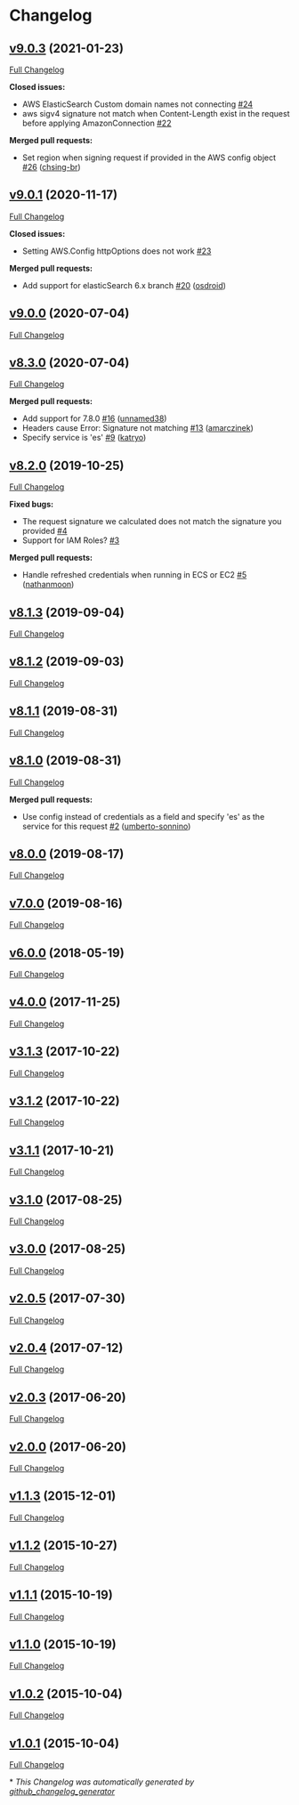 # Changelog

## [v9.0.3](https://github.com/compwright/aws-elasticsearch-connector/tree/v9.0.3) (2021-01-23)

[Full Changelog](https://github.com/compwright/aws-elasticsearch-connector/compare/v9.0.1...v9.0.3)

**Closed issues:**

- AWS ElasticSearch Custom domain names not connecting [\#24](https://github.com/compwright/aws-elasticsearch-connector/issues/24)
- aws sigv4 signature not match when Content-Length exist in the request before applying AmazonConnection [\#22](https://github.com/compwright/aws-elasticsearch-connector/issues/22)

**Merged pull requests:**

- Set region when signing request if provided in the AWS config object [\#26](https://github.com/compwright/aws-elasticsearch-connector/pull/26) ([chsing-br](https://github.com/chsing-br))

## [v9.0.1](https://github.com/compwright/aws-elasticsearch-connector/tree/v9.0.1) (2020-11-17)

[Full Changelog](https://github.com/compwright/aws-elasticsearch-connector/compare/v9.0.0...v9.0.1)

**Closed issues:**

- Setting AWS.Config httpOptions does not work [\#23](https://github.com/compwright/aws-elasticsearch-connector/issues/23)

**Merged pull requests:**

- Add support for elasticSearch 6.x branch [\#20](https://github.com/compwright/aws-elasticsearch-connector/pull/20) ([osdroid](https://github.com/osdroid))

## [v9.0.0](https://github.com/compwright/aws-elasticsearch-connector/tree/v9.0.0) (2020-07-04)

[Full Changelog](https://github.com/compwright/aws-elasticsearch-connector/compare/v8.3.0...v9.0.0)

## [v8.3.0](https://github.com/compwright/aws-elasticsearch-connector/tree/v8.3.0) (2020-07-04)

[Full Changelog](https://github.com/compwright/aws-elasticsearch-connector/compare/v8.2.0...v8.3.0)

**Merged pull requests:**

- Add support for 7.8.0 [\#16](https://github.com/compwright/aws-elasticsearch-connector/pull/16) ([unnamed38](https://github.com/unnamed38))
- Headers cause Error: Signature not matching [\#13](https://github.com/compwright/aws-elasticsearch-connector/pull/13) ([amarczinek](https://github.com/amarczinek))
- Specify service is 'es' [\#9](https://github.com/compwright/aws-elasticsearch-connector/pull/9) ([katryo](https://github.com/katryo))

## [v8.2.0](https://github.com/compwright/aws-elasticsearch-connector/tree/v8.2.0) (2019-10-25)

[Full Changelog](https://github.com/compwright/aws-elasticsearch-connector/compare/v8.1.3...v8.2.0)

**Fixed bugs:**

- The request signature we calculated does not match the signature you provided [\#4](https://github.com/compwright/aws-elasticsearch-connector/issues/4)
- Support for IAM Roles? [\#3](https://github.com/compwright/aws-elasticsearch-connector/issues/3)

**Merged pull requests:**

- Handle refreshed credentials when running in ECS or EC2 [\#5](https://github.com/compwright/aws-elasticsearch-connector/pull/5) ([nathanmoon](https://github.com/nathanmoon))

## [v8.1.3](https://github.com/compwright/aws-elasticsearch-connector/tree/v8.1.3) (2019-09-04)

[Full Changelog](https://github.com/compwright/aws-elasticsearch-connector/compare/v8.1.2...v8.1.3)

## [v8.1.2](https://github.com/compwright/aws-elasticsearch-connector/tree/v8.1.2) (2019-09-03)

[Full Changelog](https://github.com/compwright/aws-elasticsearch-connector/compare/v8.1.1...v8.1.2)

## [v8.1.1](https://github.com/compwright/aws-elasticsearch-connector/tree/v8.1.1) (2019-08-31)

[Full Changelog](https://github.com/compwright/aws-elasticsearch-connector/compare/v8.1.0...v8.1.1)

## [v8.1.0](https://github.com/compwright/aws-elasticsearch-connector/tree/v8.1.0) (2019-08-31)

[Full Changelog](https://github.com/compwright/aws-elasticsearch-connector/compare/v8.0.0...v8.1.0)

**Merged pull requests:**

- Use config instead of credentials as a field and specify 'es' as the service for this request [\#2](https://github.com/compwright/aws-elasticsearch-connector/pull/2) ([umberto-sonnino](https://github.com/umberto-sonnino))

## [v8.0.0](https://github.com/compwright/aws-elasticsearch-connector/tree/v8.0.0) (2019-08-17)

[Full Changelog](https://github.com/compwright/aws-elasticsearch-connector/compare/v7.0.0...v8.0.0)

## [v7.0.0](https://github.com/compwright/aws-elasticsearch-connector/tree/v7.0.0) (2019-08-16)

[Full Changelog](https://github.com/compwright/aws-elasticsearch-connector/compare/v6.0.0...v7.0.0)

## [v6.0.0](https://github.com/compwright/aws-elasticsearch-connector/tree/v6.0.0) (2018-05-19)

[Full Changelog](https://github.com/compwright/aws-elasticsearch-connector/compare/v4.0.0...v6.0.0)

## [v4.0.0](https://github.com/compwright/aws-elasticsearch-connector/tree/v4.0.0) (2017-11-25)

[Full Changelog](https://github.com/compwright/aws-elasticsearch-connector/compare/v3.1.3...v4.0.0)

## [v3.1.3](https://github.com/compwright/aws-elasticsearch-connector/tree/v3.1.3) (2017-10-22)

[Full Changelog](https://github.com/compwright/aws-elasticsearch-connector/compare/v3.1.2...v3.1.3)

## [v3.1.2](https://github.com/compwright/aws-elasticsearch-connector/tree/v3.1.2) (2017-10-22)

[Full Changelog](https://github.com/compwright/aws-elasticsearch-connector/compare/v3.1.1...v3.1.2)

## [v3.1.1](https://github.com/compwright/aws-elasticsearch-connector/tree/v3.1.1) (2017-10-21)

[Full Changelog](https://github.com/compwright/aws-elasticsearch-connector/compare/v3.1.0...v3.1.1)

## [v3.1.0](https://github.com/compwright/aws-elasticsearch-connector/tree/v3.1.0) (2017-08-25)

[Full Changelog](https://github.com/compwright/aws-elasticsearch-connector/compare/v3.0.0...v3.1.0)

## [v3.0.0](https://github.com/compwright/aws-elasticsearch-connector/tree/v3.0.0) (2017-08-25)

[Full Changelog](https://github.com/compwright/aws-elasticsearch-connector/compare/v2.0.5...v3.0.0)

## [v2.0.5](https://github.com/compwright/aws-elasticsearch-connector/tree/v2.0.5) (2017-07-30)

[Full Changelog](https://github.com/compwright/aws-elasticsearch-connector/compare/v2.0.4...v2.0.5)

## [v2.0.4](https://github.com/compwright/aws-elasticsearch-connector/tree/v2.0.4) (2017-07-12)

[Full Changelog](https://github.com/compwright/aws-elasticsearch-connector/compare/v2.0.3...v2.0.4)

## [v2.0.3](https://github.com/compwright/aws-elasticsearch-connector/tree/v2.0.3) (2017-06-20)

[Full Changelog](https://github.com/compwright/aws-elasticsearch-connector/compare/v2.0.0...v2.0.3)

## [v2.0.0](https://github.com/compwright/aws-elasticsearch-connector/tree/v2.0.0) (2017-06-20)

[Full Changelog](https://github.com/compwright/aws-elasticsearch-connector/compare/v1.1.3...v2.0.0)

## [v1.1.3](https://github.com/compwright/aws-elasticsearch-connector/tree/v1.1.3) (2015-12-01)

[Full Changelog](https://github.com/compwright/aws-elasticsearch-connector/compare/v1.1.2...v1.1.3)

## [v1.1.2](https://github.com/compwright/aws-elasticsearch-connector/tree/v1.1.2) (2015-10-27)

[Full Changelog](https://github.com/compwright/aws-elasticsearch-connector/compare/v1.1.1...v1.1.2)

## [v1.1.1](https://github.com/compwright/aws-elasticsearch-connector/tree/v1.1.1) (2015-10-19)

[Full Changelog](https://github.com/compwright/aws-elasticsearch-connector/compare/v1.1.0...v1.1.1)

## [v1.1.0](https://github.com/compwright/aws-elasticsearch-connector/tree/v1.1.0) (2015-10-19)

[Full Changelog](https://github.com/compwright/aws-elasticsearch-connector/compare/v1.0.2...v1.1.0)

## [v1.0.2](https://github.com/compwright/aws-elasticsearch-connector/tree/v1.0.2) (2015-10-04)

[Full Changelog](https://github.com/compwright/aws-elasticsearch-connector/compare/v1.0.1...v1.0.2)

## [v1.0.1](https://github.com/compwright/aws-elasticsearch-connector/tree/v1.0.1) (2015-10-04)

[Full Changelog](https://github.com/compwright/aws-elasticsearch-connector/compare/2a69b77342fa62e1e2231d2add75d11f8fdf9ff6...v1.0.1)



\* *This Changelog was automatically generated by [github_changelog_generator](https://github.com/github-changelog-generator/github-changelog-generator)*
